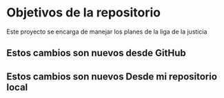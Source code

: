 # Objetivos de la repositorio

Este proyecto se encarga de manejar los planes de la liga de la justicia


## Estos cambios son nuevos desde GitHub
## Estos cambios son nuevos Desde mi repositorio local
